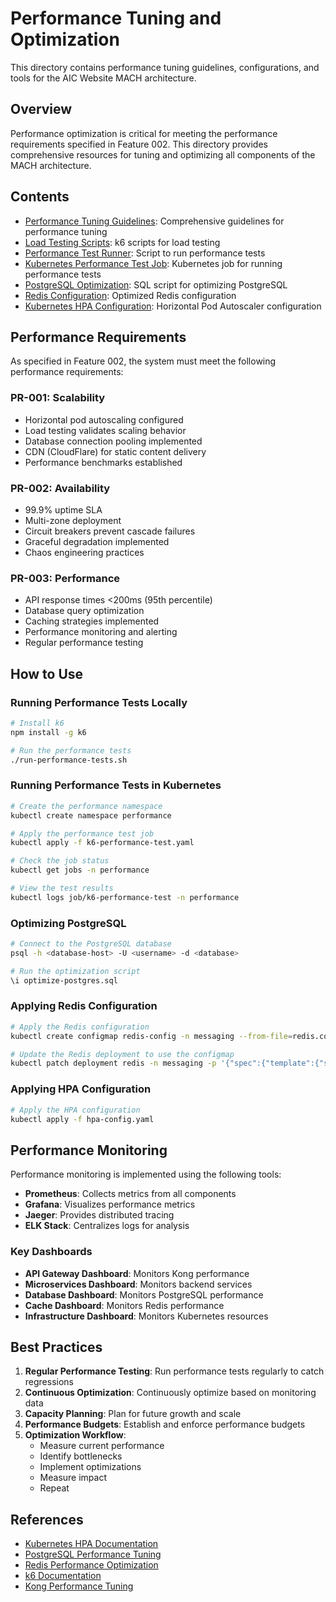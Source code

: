 # Performance Tuning and Optimization

This directory contains performance tuning guidelines, configurations, and tools for the AIC Website MACH architecture.

## Overview

Performance optimization is critical for meeting the performance requirements specified in Feature 002. This directory provides comprehensive resources for tuning and optimizing all components of the MACH architecture.

## Contents

- [Performance Tuning Guidelines](./PERFORMANCE-TUNING-GUIDELINES.md): Comprehensive guidelines for performance tuning
- [Load Testing Scripts](./load-test.js): k6 scripts for load testing
- [Performance Test Runner](./run-performance-tests.sh): Script to run performance tests
- [Kubernetes Performance Test Job](./k6-performance-test.yaml): Kubernetes job for running performance tests
- [PostgreSQL Optimization](./optimize-postgres.sql): SQL script for optimizing PostgreSQL
- [Redis Configuration](./redis.conf): Optimized Redis configuration
- [Kubernetes HPA Configuration](./hpa-config.yaml): Horizontal Pod Autoscaler configuration

## Performance Requirements

As specified in Feature 002, the system must meet the following performance requirements:

### PR-001: Scalability
- Horizontal pod autoscaling configured
- Load testing validates scaling behavior
- Database connection pooling implemented
- CDN (CloudFlare) for static content delivery
- Performance benchmarks established

### PR-002: Availability
- 99.9% uptime SLA
- Multi-zone deployment
- Circuit breakers prevent cascade failures
- Graceful degradation implemented
- Chaos engineering practices

### PR-003: Performance
- API response times <200ms (95th percentile)
- Database query optimization
- Caching strategies implemented
- Performance monitoring and alerting
- Regular performance testing

## How to Use

### Running Performance Tests Locally

```bash
# Install k6
npm install -g k6

# Run the performance tests
./run-performance-tests.sh
```

### Running Performance Tests in Kubernetes

```bash
# Create the performance namespace
kubectl create namespace performance

# Apply the performance test job
kubectl apply -f k6-performance-test.yaml

# Check the job status
kubectl get jobs -n performance

# View the test results
kubectl logs job/k6-performance-test -n performance
```

### Optimizing PostgreSQL

```bash
# Connect to the PostgreSQL database
psql -h <database-host> -U <username> -d <database>

# Run the optimization script
\i optimize-postgres.sql
```

### Applying Redis Configuration

```bash
# Apply the Redis configuration
kubectl create configmap redis-config -n messaging --from-file=redis.conf

# Update the Redis deployment to use the configmap
kubectl patch deployment redis -n messaging -p '{"spec":{"template":{"spec":{"containers":[{"name":"redis","args":["redis-server", "/etc/redis/redis.conf"]}]}}}}'
```

### Applying HPA Configuration

```bash
# Apply the HPA configuration
kubectl apply -f hpa-config.yaml
```

## Performance Monitoring

Performance monitoring is implemented using the following tools:

- **Prometheus**: Collects metrics from all components
- **Grafana**: Visualizes performance metrics
- **Jaeger**: Provides distributed tracing
- **ELK Stack**: Centralizes logs for analysis

### Key Dashboards

- **API Gateway Dashboard**: Monitors Kong performance
- **Microservices Dashboard**: Monitors backend services
- **Database Dashboard**: Monitors PostgreSQL performance
- **Cache Dashboard**: Monitors Redis performance
- **Infrastructure Dashboard**: Monitors Kubernetes resources

## Best Practices

1. **Regular Performance Testing**: Run performance tests regularly to catch regressions
2. **Continuous Optimization**: Continuously optimize based on monitoring data
3. **Capacity Planning**: Plan for future growth and scale
4. **Performance Budgets**: Establish and enforce performance budgets
5. **Optimization Workflow**:
   - Measure current performance
   - Identify bottlenecks
   - Implement optimizations
   - Measure impact
   - Repeat

## References

- [Kubernetes HPA Documentation](https://kubernetes.io/docs/tasks/run-application/horizontal-pod-autoscale/)
- [PostgreSQL Performance Tuning](https://wiki.postgresql.org/wiki/Performance_Optimization)
- [Redis Performance Optimization](https://redis.io/topics/optimization)
- [k6 Documentation](https://k6.io/docs/)
- [Kong Performance Tuning](https://docs.konghq.com/gateway/latest/production/sizing-guidelines/)
